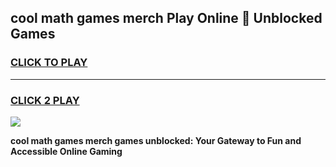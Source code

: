 
## cool math games merch Play Online 👋 Unblocked Games
<h3>
<a href="https://news.freeplayer.one?title=cool_math_games_merch&ref=17CMG">CLICK TO PLAY</a></h3>
<hr>

<h3>
<a href="https://news.freeplayer.one?title=cool_math_games_merch&ref=17CMG">CLICK 2 PLAY</a>
  
</h3>

<a href="https://news.freeplayer.one?title=cool_math_games_merch&ref=17CMG/"><img src="https://clearcache.store/games.png"></a>


**cool math games merch games unblocked: Your Gateway to Fun and Accessible Online Gaming**
